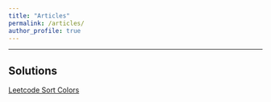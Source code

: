 ```yaml
---
title: "Articles"
permalink: /articles/
author_profile: true
---
```


**********

## Solutions

[Leetcode Sort Colors](https://junshan-wang.github.io/solutions/sortcolors)